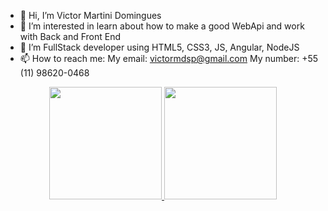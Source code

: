 - 👋 Hi, I’m Victor Martini Domingues
- 👀 I’m interested in learn about how to make a good WebApi and work with Back and Front End
- 🌱 I’m FullStack developer using HTML5, CSS3, JS, Angular, NodeJS
- 📫 How to reach me:
  My email: victormdsp@gmail.com
  My number: +55 (11) 98620-0468

<!---
victormdsp/victormdsp is a ✨ special ✨ repository because its `README.md` (this file) appears on your GitHub profile.
You can click the Preview link to take a look at your changes.
--->

<div align="center">
  <a href="https://github.com/gabrielolisilva?tab=repositories">
  <img height="180em" src="https://github-readme-stats.vercel.app/api?username=victormdsp&show_icons=true&theme=dark&include_all_commits=true&count_private=true"/>
  <img height="180em" src="https://github-readme-stats.vercel.app/api/top-langs/?username=victormdsp&layout=compact&langs_count=7&theme=dark"/></a>
</div>
